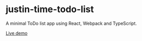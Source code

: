 # justin-time-todo-list

A minimal ToDo list app using React, Webpack and TypeScript.

[Live demo](https://tiagojustino.github.io/justin-time-todo-list/dist/index.html)
